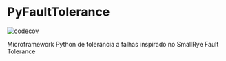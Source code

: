 # PyFaultTolerance

[![codecov](https://codecov.io/gh/gomesrocha/pyfaulttolerance/graph/badge.svg?token=2BTCB8BN3V)](https://codecov.io/gh/gomesrocha/pyfaulttolerance)


Microframework Python de tolerância a falhas inspirado no SmallRye Fault Tolerance
